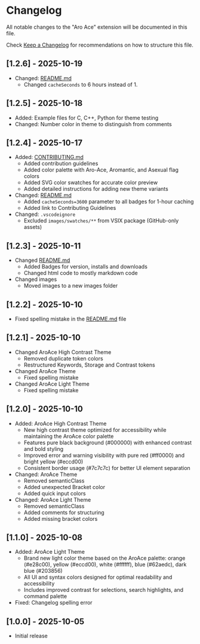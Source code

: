 # Changelog

All notable changes to the "Aro Ace" extension will be documented in this file.

Check [Keep a Changelog](http://keepachangelog.com/) for recommendations on how to structure this file.

## [1.2.6] - 2025-10-19

- Changed: [README.md](README.md)
	- Changed `cacheSeconds` to 6 hours instead of 1.

## [1.2.5] - 2025-10-18

- Added: Example files for C, C++, Python for theme testing
- Changed: Number color in theme to distinguish from comments

## [1.2.4] - 2025-10-17

- Added: [CONTRIBUTING.md](CONTRIBUTING.md)
	- Added contribution guidelines
	- Added color palette with Aro-Ace, Aromantic, and Asexual flag colors
	- Added SVG color swatches for accurate color preview
	- Added detailed instructions for adding new theme variants
- Changed: [README.md](README.md)
	- Added `cacheSeconds=3600` parameter to all badges for 1-hour caching
	- Added link to Contributing Guidelines
- Changed: `.vscodeignore`
	- Excluded `images/swatches/**` from VSIX package (GitHub-only assets)

## [1.2.3] - 2025-10-11

- Changed [README.md](README.md)
	- Added Badges for version, installs and downloads
	- Changed html code to mostly markdown code
- Changed images
	- Moved images to a new images folder

## [1.2.2] - 2025-10-10

- Fixed spelling mistake in the [README.md](README.md) file

## [1.2.1] - 2025-10-10

- Changed AroAce High Contrast Theme
	- Removed duplicate token colors
	- Restructured Keywords, Storage and Contrast tokens
- Changed AroAce Theme
	- Fixed spelling mistake
- Changed AroAce Light Theme
	- Fixed spelling mistake


## [1.2.0] - 2025-10-10

- Added: AroAce High Contrast Theme
	- New high contrast theme optimized for accessibility while maintaining the AroAce color palette
	- Features pure black background (#000000) with enhanced contrast and bold styling
	- Improved error and warning visibility with pure red (#ff0000) and bright yellow (#eccd00)
	- Consistent border usage (#7c7c7c) for better UI element separation
- Changed: AroAce Theme
	- Removed semanticClass
	- Added unexpected Bracket color
	- Added quick input colors
- Changed: AroAce Light Theme
	- Removed semanticClass
	- Added comments for structuring
	- Added missing bracket colors

## [1.1.0] - 2025-10-08

- Added: AroAce Light Theme
	- Brand new light color theme based on the AroAce palette: orange (#e28c00), yellow (#eccd00), white (#ffffff), blue (#62aedc), dark blue (#203856)
	- All UI and syntax colors designed for optimal readability and accessibility
	- Includes improved contrast for selections, search highlights, and command palette
- Fixed: Changelog spelling error

## [1.0.0] - 2025-10-05

- Initial release